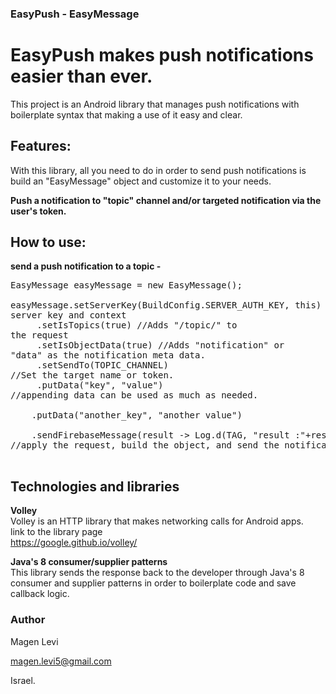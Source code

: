 ### EasyPush - EasyMessage
# EasyPush makes push notifications easier than ever.

This project is an Android library that manages push notifications with boilerplate syntax that making a use of it easy and clear.
 

## Features:
With this library, all you need to do in order to send push notifications is build an "EasyMessage" object and customize it to your needs.

**Push a notification to "topic" channel and/or targeted notification via the user's token.**


## How to use:
**send a push notification to a topic -**<br><pre>
EasyMessage easyMessage = new EasyMessage();<br>
easyMessage.setServerKey(BuildConfig.SERVER_AUTH_KEY, this) // Set server key and context<br>
&emsp;&emsp;&emsp;&emsp;.setIsTopics(true) //Adds "/topic/" to the request<br>
&emsp;&emsp;&emsp;&emsp;.setIsObjectData(true) //Adds "notification" or "data" as the notification meta data.<br>
&emsp;&emsp;&emsp;&emsp;.setSendTo(TOPIC_CHANNEL) //Set the target name or token.<br>
&emsp;&emsp;&emsp;&emsp;.putData("key", "value") //appending data can be used as much as needed.<br>
&emsp;&emsp;&emsp;&emsp;.putData("another_key", "another value")<br>
&emsp;&emsp;&emsp;&emsp;.sendFirebaseMessage(result -> Log.d(TAG, "result :"+result)); //apply the request, build the object, and send the notification.<br>
</pre>

## Technologies and libraries

**Volley**<br>
Volley is an HTTP library that makes networking calls for Android apps.<br>
link to the library page<br>
https://google.github.io/volley/

**Java's 8 consumer/supplier patterns**<br>
This library sends the response back to the developer through Java's 8 consumer and supplier patterns in order to boilerplate code and save callback logic.


### Author
Magen Levi

magen.levi5@gmail.com

Israel.


